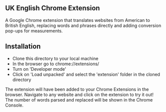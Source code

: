 ## UK English Chrome Extension
A Google Chrome extension that translates websites from American to British English, replacing words and phrases directly and adding conversion pop-ups for measurements.

## Installation

* Clone this directory to your local machine
* In the browser go to chrome://extensions/
* Turn on 'Developer mode'
* Click on 'Load unpacked' and select the 'extension' folder in the cloned directory

The extension will have been added to your Chrome Extensions in the browser. Navigate to any website and click on the extension to try it out!
The number of words parsed and replaced will be shown in the Chrome Console.
